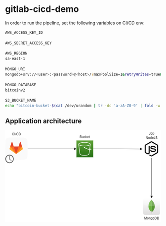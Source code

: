 # gitlab-cicd-demo

In order to run the pipeline, set the following variables on CI/CD env:

```bash
AWS_ACCESS_KEY_ID

AWS_SECRET_ACCESS_KEY

AWS_REGION
sa-east-1

MONGO_URI
mongodb+srv://<user>:<password>@<host>/?maxPoolSize=1&retryWrites=true&w=majority

MONGO_DATABASE
bitcoinv2

S3_BUCKET_NAME
echo "bitcoin-bucket-$(cat /dev/urandom | tr -dc 'a-zA-Z0-9' | fold -w 12 | tr '[:upper:]' '[:lower:]' | head -n 1)"

```

## Application architecture
![Architecture](./architecture/gitlab-cicd-demo.drawio.png)
